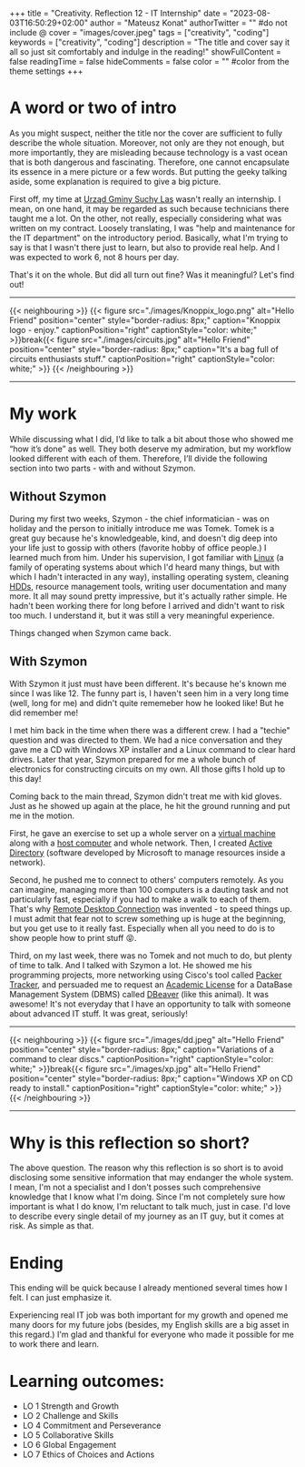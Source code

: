 +++
title = "Creativity. Reflection 12 - IT Internship"
date = "2023-08-03T16:50:29+02:00"
author = "Mateusz Konat"
authorTwitter = "" #do not include @
cover = "images/cover.jpeg"
tags = ["creativity", "coding"]
keywords = ["creativity", "coding"]
description = "The title and cover say it all so just sit comfortably and indulge in the reading!"
showFullContent = false
readingTime = false
hideComments = false
color = "" #color from the theme settings
+++

# A word or two of intro
As you might suspect, neither the title nor the cover are sufficient to fully describe the whole situation. Moreover, not only are they not enough, but more importantly, they are misleading because technology is a vast ocean that is both dangerous and fascinating. Therefore, one cannot encapsulate its essence in a mere picture or a few words. But putting the geeky talking aside, some explanation is required to give a big picture.

First off, my time at [Urząd Gminy Suchy Las](https://www.suchylas.pl) wasn't really an internship. I mean, on one hand, it may be regarded as such because technicians there taught me a lot. On the other, not really, especially considering what was written on my contract. Loosely translating, I was "help and maintenance for the IT department" on the introductory period. Basically, what I'm trying to say is that I wasn't there just to learn, but also to provide real help. And I was expected to work 6, not 8 hours per day.

That's it on the whole. But did all turn out fine? Was it meaningful? Let's find out!

***
{{< neighbouring >}}
{{< figure src="./images/Knoppix_logo.png" alt="Hello Friend" position="center" style="border-radius: 8px;" caption="Knoppix logo - enjoy." captionPosition="right" captionStyle="color: white;" >}}break{{< figure src="./images/circuits.jpg" alt="Hello Friend" position="center" style="border-radius: 8px;" caption="It's a bag full of circuits enthusiasts stuff." captionPosition="right" captionStyle="color: white;" >}}
{{< /neighbouring >}}
***

# My work
While discussing what I did, I’d like to talk a bit about those who showed me “how it’s done” as well. They both deserve my admiration, but my workflow looked different with each of them. Therefore, I’ll divide the following section into two parts - with and without Szymon.

## Without Szymon
During my first two weeks, Szymon - the chief informatician - was on holiday and the person to initially introduce me was Tomek. Tomek is a great guy because he's knowledgeable, kind, and doesn't dig deep into your life just to gossip with others (favorite hobby of office people.) I learned much from him. Under his supervision, I got familiar with [Linux](https://en.wikipedia.org/wiki/Linux) (a family of operating systems about which I'd heard many things, but with which I hadn't interacted in any way), installing operating system, cleaning [HDDs](https://en.wikipedia.org/wiki/Hard_disk_drive), resource management tools, writing user documentation and many more. It all may sound pretty impressive, but it's actually rather simple. He hadn't been working there for long before I arrived and didn't want to risk too much. I understand it, but it was still a very meaningful experience.

Things changed when Szymon came back.

## With Szymon
With Szymon it just must have been different. It's because he's known me since I was like 12. The funny part is, I haven't seen him in a very long time (well, long for me) and didn't quite rememeber how he looked like! But he did remember me!

I met him back in the time when there was a different crew. I had a "techie" question and was directed to them. We had a nice conversation and they gave me a CD with Windows XP installer and a Linux command to clear hard drives. Later that year, Szymon prepared for me a whole bunch of electronics for constructing circuits on my own. All those gifts I hold up to this day!

Coming back to the main thread, Szymon didn't treat me with kid gloves. Just as he showed up again at the place, he hit the ground running and put me in the motion.

First, he gave an exercise to set up a whole server on a [virtual machine](https://en.wikipedia.org/wiki/Virtual_machine) along with a [host computer](https://en.wikipedia.org/wiki/Host_(network)) and whole network. Then, I created [Active Directory](https://learn.microsoft.com/en-us/windows-server/identity/ad-ds/get-started/virtual-dc/active-directory-domain-services-overview) (software developed by Microsoft to manage resources inside a network).

Second, he pushed me to connect to others' computers remotely. As you can imagine, managing more than 100 computers is a dauting task and not particularly fast, especially if you had to make a walk to each of them. That's why [Remote Desktop Connection](https://support.microsoft.com/en-us/windows/how-to-use-remote-desktop-5fe128d5-8fb1-7a23-3b8a-41e636865e8c) was invented - to speed things up. I must admit that fear not to screw something up is huge at the beginning, but you get use to it really fast. Especially when all you need to do is to show people how to print stuff :stuck_out_tongue_closed_eyes:.

Third, on my last week, there was no Tomek and not much to do, but plenty of time to talk. And I talked with Szymon a lot. He showed me his programming projects, more networking using Cisco's tool called [Packer Tracker](https://www.netacad.com/courses/packet-tracer), and persuaded me to request an [Academic License](https://dbeaver.com/academic-license/) for a DataBase Management System (DBMS) called [DBeaver](https://dbeaver.com) (like this animal). It was awesome! It's not everyday that I have an opportunity to talk with someone about advanced IT stuff. It was great, seriously!

***
{{< neighbouring >}}
{{< figure src="./images/dd.jpeg" alt="Hello Friend" position="center" style="border-radius: 8px;" caption="Variations of a command to clear discs." captionPosition="right" captionStyle="color: white;" >}}break{{< figure src="./images/xp.jpg" alt="Hello Friend" position="center" style="border-radius: 8px;" caption="Windows XP on CD ready to install." captionPosition="right" captionStyle="color: white;" >}}
{{< /neighbouring >}}
***

# Why is this reflection so short?
The above question. The reason why this reflection is so short is to avoid disclosing some sensitive information that may endanger the whole system. I mean, I'm not a specialist and I don't posses such comprehensive knowledge that I know what I'm doing. Since I'm not completely sure how important is what I do know, I'm reluctant to talk much, just in case. I'd love to describe every single detail of my journey as an IT guy, but it comes at risk. As simple as that.

# Ending
This ending will be quick because I already mentioned several times how I felt. I can just emphasize it.

Experiencing real IT job was both important for my growth and opened me many doors for my future jobs (besides, my English skills are a big asset in this regard.) I'm glad and thankful for everyone who made it possible for me to work there and learn.

# Learning outcomes:
- LO 1 Strength and Growth
- LO 2 Challenge and Skills
- LO 4 Commitment and Perseverance
- LO 5 Collaborative Skills
- LO 6 Global Engagement
- LO 7 Ethics of Choices and Actions
